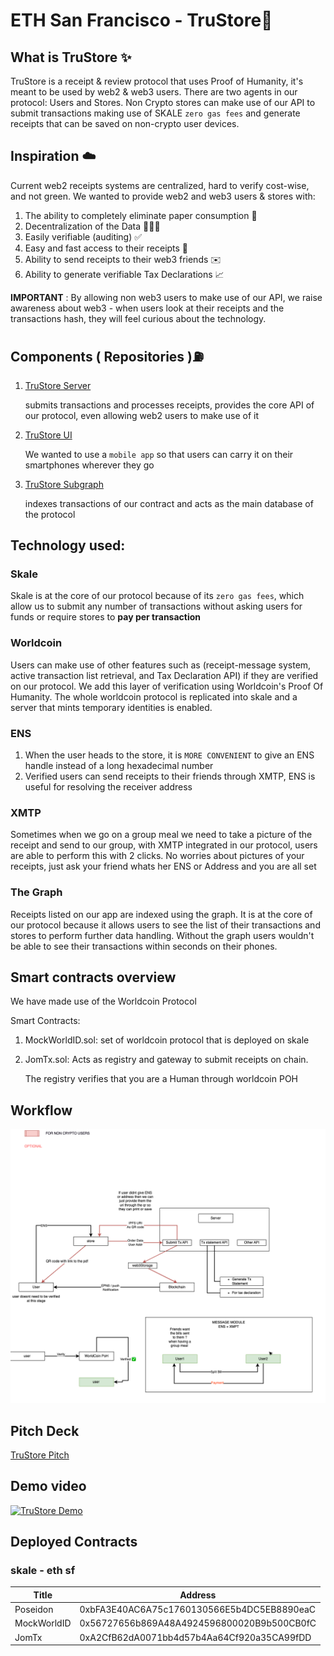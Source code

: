 # ETH San Francisco - TruStore🧾

## What is TruStore ✨

TruStore is a receipt & review protocol that uses Proof of Humanity, it's meant to be used by web2 & web3 users. There are two agents in our protocol: Users and Stores. Non Crypto stores can make use of our API to submit transactions making use of SKALE `zero gas fees` and generate receipts that can be saved on non-crypto user devices.

## Inspiration ☁️

Current web2 receipts systems are centralized, hard to verify cost-wise, and not green. We wanted to provide web2 and web3 users & stores with: 

1. The ability to completely eliminate paper consumption 🌴
2. Decentralization of the Data 🧑🏽‍💻
3. Easily verifiable (auditing) ✅
4. Easy and fast access to their receipts 💨
5. Ability to send receipts to their web3 friends ✉️
6. Ability to generate verifiable Tax Declarations 📈

**IMPORTANT** : By allowing non web3 users to make use of our API, we raise awareness about web3 - when users look at their receipts and the transactions hash, they will feel curious about the technology.

## Components ( Repositories )⛽️
1. [TruStore Server](https://github.com/jrcarlos2000/eth-sf-backend)
  
    submits transactions and processes receipts, provides the core API of our protocol, even allowing web2 users to make use of it

2. [TruStore UI](https://github.com/Gerkep/eth-sf-frontend)

    We wanted to use a `mobile app` so that users can carry it on their smartphones wherever they go

3. [TruStore Subgraph](https://github.com/jrcarlos2000/eth-sf-subgraph)

    indexes transactions of our contract and acts as the main database of the protocol

## **Technology used:**

### **Skale**

Skale is at the core of our protocol because of its `zero gas fees`, which allow us to submit any number of transactions without asking users for funds or require stores to **pay per transaction**
### **Worldcoin**

Users can make use of other features such as (receipt-message system, active transaction list retrieval, and Tax Declaration API) if they are verified on our protocol. We add this layer of verification using Worldcoin's Proof Of Humanity. The whole worldcoin protocol is replicated into skale and a server that mints temporary identities is enabled. 
### **ENS**

1. When the user heads to the store, it is `MORE CONVENIENT` to give an ENS handle instead of a long hexadecimal number
2. Verified users can send receipts to their friends through XMTP, ENS is useful for resolving the receiver address
### **XMTP**

Sometimes when we go on a group meal we need to take a picture of the receipt and send to our group, with XMTP integrated in our protocol, users are able to perform this with 2 clicks. No worries about pictures of your receipts, just ask your friend whats her ENS or Address and you are all set 
### **The Graph**

Receipts listed on our app are indexed using the graph. It is at the core of our protocol because it allows users to see the list of their transactions and stores to perform further data handling. Without the graph users wouldn't be able to see their transactions within seconds on their phones. 
## **Smart contracts overview**

We have made use of the Worldcoin Protocol

Smart Contracts:

1. MockWorldID.sol: set of worldcoin protocol that is deployed on skale
2. JomTx.sol: Acts as registry and gateway to submit receipts on chain.
    
    The registry verifies that you are a Human through worldcoin POH

## **Workflow**

![alt text](external-artifacts/workflow.png)

## **Pitch Deck**
[TruStore Pitch](https://pitch.com/public/e553e18c-d883-4665-8ff5-09b544dbfaac)
## **Demo video**

[![TruStore Demo](./external-artifacts/demo-yt.png)](https://www.youtube.om/watch?v=IIJPKtMmcBc)

## Deployed Contracts

### skale - eth sf

| Title                         | Address                                    |
| ----------------------------- | ------------------------------------------ |
| Poseidon                      | 0xbFA3E40AC6A75c1760130566E5b4DC5EB8890eaC |
| MockWorldID                   | 0x56727656b869A48A4924596800020B9b500CB0fC |
| JomTx                         | 0xA2CfB62dA0071bb4d57b4Aa64Cf920a35CA99fDD |
